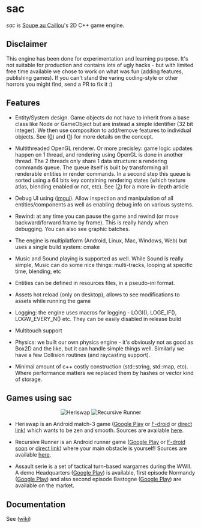 sac
===

*sac* is [Soupe au Caillou](http://soupeaucaillou)'s 2D C++ game engine.

Disclaimer
----------
This engine has been done for experimentation and learning purpose. It's not suitable for production and contains lots of ugly hacks - but with limited free time available we chose to work on what was fun (adding features, publishing games).
If you can't stand the varing coding-style or other horrors you might find, send a PR to fix it :)

Features
--------


* Entity/System design. Game objects do not have to inherit from a base class like Node or GameObject but are instead a simple identifier (32 bit integer). We then use composition to add/remove features to individual objects. See ([0](http://t-machine.org/index.php/2007/09/03/entity-systems-are-the-future-of-mmog-development-part-1/)) and ([1](http://cowboyprogramming.com/2007/01/05/evolve-your-heirachy/)) for more details on the concept.

* Multithreaded OpenGL renderer. Or more precisley: game logic updates happen on 1 thread, and rendering using OpenGL is done in another thread. The 2 threads only share 1 data structure: a rendering commands queue. The queue itself is built by transforming all renderable entities in render commands. In a second step this queue is sorted using a 64 bits key containing rendering states (which texture atlas, blending enabled or not, etc). See ([2](http://realtimecollisiondetection.net/blog/?p=86)) for a more in-depth article

* Debug UI using ([imgui](https://github.com/ocornut/imgui)). Allow inspection and manipulation of all entities/components as well as enabling debug info on various systems.

* Rewind: at any time you can pause the game and rewind (or move backward/forward frame by frame). This is really handy when debugging. You can also see graphic batches.

* The engine is multiplatform (Android, Linux, Mac, Windows, Web) but uses a single build system: cmake

* Music and Sound playing is supported as well. While Sound is really simple, Music can do some nice things: multi-tracks, looping at specific time, blending, etc

* Entities can be defined in resources files, in a pseudo-ini format.

* Assets hot reload (only on desktop), allows to see modifications to assets while running the game

* Logging: the engine uses macros for logging - LOGI(), LOGE_IF(), LOGW_EVERY_N() etc. They can be easily disabled in release build

* Multitouch support

* Physics: we built our own physics engine - it's obviously not as good as Box2D and the like, but it can handle simple things well. Similarly we have a few Collision routines (and raycasting support).

* Minimal amount of c++ costly construction (std::string, std::map, etc). Where performance matters we replaced them by hashes or vector kind of storage.


Games using sac
---------------

<p align="center">
  <img src="http://soupeaucaillou.com/images/heriswap.png?raw=true" alt="Heriswap" title="Heriswap" />
  <img src="http://soupeaucaillou.com/images/rr.png?raw=true" alt="Recursive Runner" title="Recursive Runner"/>
</p>

* Heriswap is an Android match-3 game ([Google Play](https://play.google.com/store/apps/details?id=net.damsy.soupeaucaillou.heriswap) or [F-droid](https://f-droid.org/repository/browse/?fdid=net.damsy.soupeaucaillou.heriswap) or [direct link](http://soupeaucaillou.com/games/heriswap.apk)) which wants to be zen and smooth. Sources are available [here](https://github.com/SoupeauCaillou/recursive-runner).

* Recursive Runner is an Android runner game ([Google Play](https://play.google.com/store/apps/details?id=net.damsy.soupeaucaillou.recursiveRunner) or [F-droid soon](https://github.com/SoupeauCaillou/recursive-runner/issues/1) or [direct link](http://soupeaucaillou.com/games/recursive_runner.apk)) where your main obstacle is yourself! Sources are available [here](https://github.com/SoupeauCaillou/recursive-runner).

* Assault serie is a set of tactical turn-based wargames during the WWII. A demo Headquarters ([Google Play](https://play.google.com/store/apps/details?id=net.damsy.soupeaucaillou.warbler.assault.headquarters)) is available, first episode Normandy ([Google Play](https://play.google.com/store/apps/details?id=net.damsy.soupeaucaillou.warbler.assault.normandy)) and also second episode Bastogne ([Google Play](https://play.google.com/store/apps/details?id=net.damsy.soupeaucaillou.warbler.assault.bastogne)) are available on the market.


Documentation
-------------
See ([wiki](https://github.com/SoupeauCaillou/sac/wiki))

